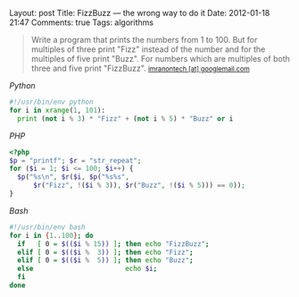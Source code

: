 Layout: post
Title: FizzBuzz &mdash; the wrong way to do it
Date: 2012-01-18 21:47
Comments: true
Tags: algorithms

> Write a program that prints the numbers from 1 to 100. But for multiples of
> three print "Fizz" instead of the number and for the multiples of five print
> "Buzz". For numbers which are multiples of both three and five print
> "FizzBuzz".
> <small><a href="http://imranontech.com/2007/01/24/using-fizzbuzz-to-find-developers-who-grok-coding/">imranontech [at] googlemail.com</a></small>

<!-- more -->

*Python*
```python
#!/usr/bin/env python
for i in xrange(1, 101):
  print (not i % 3) * "Fizz" + (not i % 5) * "Buzz" or i
```

*PHP*
```php
<?php
$p = "printf"; $r = "str_repeat";
for ($i = 1; $i <= 100; $i++) {
  $p("%s\n", $r($i, $p("%s%s",
      $r("Fizz", !($i % 3)), $r("Buzz", !($i % 5))) == 0));
}
```

*Bash*
```bash
#!/usr/bin/env bash
for i in {1..100}; do
  if   [ 0 = $(($i % 15)) ]; then echo "FizzBuzz";
  elif [ 0 = $(($i %  3)) ]; then echo "Fizz";
  elif [ 0 = $(($i %  5)) ]; then echo "Buzz";
  else                       echo $i;
  fi
done
```

